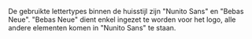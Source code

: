De gebruikte lettertypes binnen de huisstijl zijn "Nunito Sans" en "Bebas Neue". "Bebas Neue" dient enkel ingezet te worden voor het logo, alle andere elementen komen in "Nunito Sans" te staan.